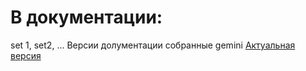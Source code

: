 # В документации:
set 1, set2, ... Версии долументации собранные gemini
[Актуальная версия](https://github.com/hypo69/hypo/blob/master/docs/gemini/out/readme.ru.md)

